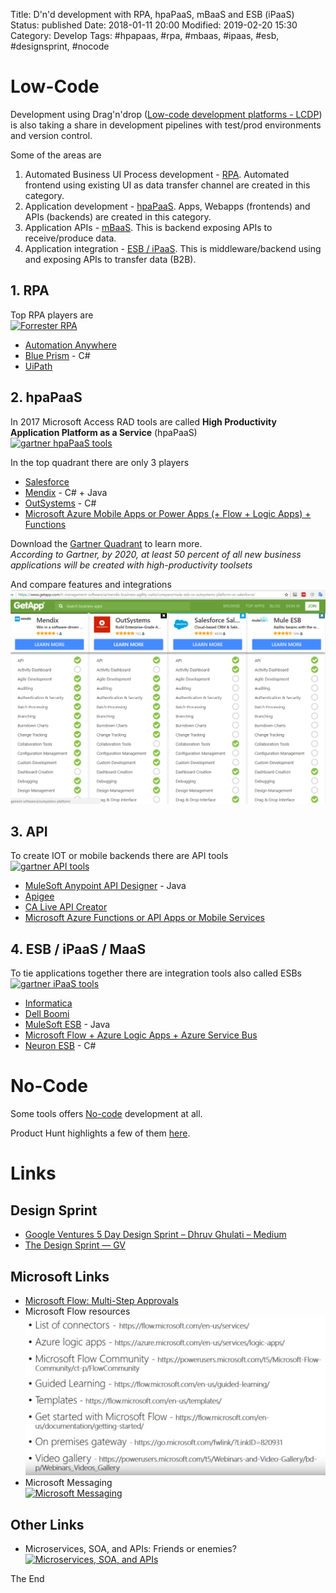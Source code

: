 Title: D'n'd development with RPA, hpaPaaS, mBaaS and ESB (iPaaS)
Status: published
Date: 2018-01-11 20:00
Modified: 2019-02-20 15:30
Category: Develop
Tags: #hpapaas, #rpa, #mbaas, #ipaas, #esb, #designsprint, #nocode

# Low-Code

Development using Drag'n'drop ([Low-code development platforms - LCDP](https://en.wikipedia.org/wiki/Low-code_development_platforms))
 is also taking a share in development pipelines with test/prod environments and version control.

Some of the areas are

1. Automated Business UI Process development - [RPA](https://en.wikipedia.org/wiki/Robotic_process_automation). Automated frontend using existing UI as data transfer channel are created in this category. 
2. Application development - [hpaPaaS](https://en.wikipedia.org/wiki/Platform_as_a_service). Apps, Webapps (frontends) and APIs (backends) are created in this category.
3. Application APIs - [mBaaS](https://en.wikipedia.org/wiki/Mobile_backend_as_a_service). This is backend exposing APIs to receive/produce data.
4. Application integration - [ESB / iPaaS](https://en.wikipedia.org/wiki/Enterprise_service_bus). This is middleware/backend using and exposing APIs to transfer data (B2B).

## 1. RPA

Top RPA players are  
[![Forrester RPA](https://discourse-cdn-sjc1.com/business2/uploads/uipath/optimized/2X/6/640e7c77d0e13254150952ee7d6ed66959201abf_1_577x500.png)](https://forum.uipath.com/t/uipath-vs-other-rpa-vendor/1748/9)

* [Automation Anywhere](https://www.automationanywhere.com/)
* [Blue Prism](http://www.blueprism.com/) - C#
* [UiPath](https://www.uipath.com/)

## 2. hpaPaaS

In 2017 Microsoft Access RAD tools are called **High Productivity Application Platform as a Service** (hpaPaaS)  
[![gartner hpaPaaS tools](https://images.mendix.com/wp-content/uploads/Gartner-High-Productivity-aPaaS-Magic-Quadrant.png)](https://www.mendix.com/resources/gartner-high-productivity-apaas/)

In the top quadrant there are only 3 players

* [Salesforce](https://www.salesforce.com/)
* [Mendix](https://www.mendix.com/) - C# + Java
* [OutSystems](https://www.outsystems.com/) - C#
* [Microsoft Azure Mobile Apps or Power Apps (+ Flow + Logic Apps) + Functions](https://www.youtube.com/watch?v=hFwiZYxQboQ)

Download the [Gartner Quadrant](https://www.mendix.com/resources/gartner-high-productivity-apaas/) to learn more.  
*According to Gartner, by 2020, at least 50 percent of all new business applications will be created with high-productivity toolsets*

And compare features and integrations  
[![compare features and integrations](img/2018/2018-01-11-hpaPaaS1.PNG)](https://www.getapp.com/it-management-software/a/mendix-business-agility-suite/compare/mule-esb-vs-outsystems-platform-vs-salesforce/)

## 3. API

To create IOT or mobile backends there are API tools  
[![gartner API tools](https://www.gartner.com/resources/277600/277632/277632_0001.png;wa4459b121dae44439?reprintKey=1-3KZGFI4)](https://www.mulesoft.com/ty/report/gartner-magic-quadrant-api)

* [MuleSoft Anypoint API Designer](https://www.mulesoft.com/platform/api/anypoint-designer) - Java
* [Apigee](https://apigee.com/api-management/)
* [CA Live API Creator](https://www.ca.com/us/products/ca-live-api-creator.html)
* [Microsoft Azure Functions or API Apps or Mobile Services](https://azure.microsoft.com/en-us/services/functions/)

## 4. ESB / iPaaS / MaaS

To tie applications together there are integration tools also called ESBs  
[![gartner iPaaS tools](https://www.gartner.com/resources/304000/304070/304070_0001.png?reprintKey=1-3ZKX04V)](http://info.jitterbit.com/Adwords-Gartner-Magic-Quadrant-iPaaS-2017-Report.html)

* [Informatica](https://www.informatica.com)
* [Dell Boomi](https://boomi.com)
* [MuleSoft ESB](https://www.mulesoft.com/platform/soa/mule-esb-open-source-esb) - Java
* [Microsoft Flow + Azure Logic Apps + Azure Service Bus](https://www.youtube.com/watch?v=hFwiZYxQboQ)
* [Neuron ESB](http://www.neuronesb.com/#) - C#

# No-Code

Some tools offers [No-code](https://en.wikipedia.org/wiki/No-code_development_platform) development at all.  
  
Product Hunt highlights a few of them [here](https://www.producthunt.com/newsletter/2538).

# Links

## Design Sprint

* [Google Ventures 5 Day Design Sprint – Dhruv Ghulati – Medium](https://medium.com/@dhruvghulati/google-ventures-5-day-design-sprint-1b3a07c93864)
* [The Design Sprint — GV](http://www.gv.com/sprint/)

## Microsoft Links

* [Microsoft Flow: Multi-Step Approvals](https://www.youtube.com/watch?v=f6ysuQUZ2wQ)
* Microsoft Flow resources  
[![Microsoft Flow resources](img/2018/2018-01-11-hpaPaaS2.PNG)](https://youtu.be/hFwiZYxQboQ?t=34m43s)
* Microsoft Messaging  
[![Microsoft Messaging](https://www.servicebus360.com/wp-content/uploads/2017/08/azure-service-bus-event-hub-event-grid.jpg)](https://www.servicebus360.com/blogs/azure-service-bus-event-hub-event-grid-one-choose/)

## Other Links

* Microservices, SOA, and APIs: Friends or enemies?  
[![Microservices, SOA, and APIs](https://www.ibm.com/developerworks/websphere/library/techarticles/1601_clark-trs/images/figure8.jpg)](https://www.ibm.com/developerworks/websphere/library/techarticles/1601_clark-trs/1601_clark.html)

The End